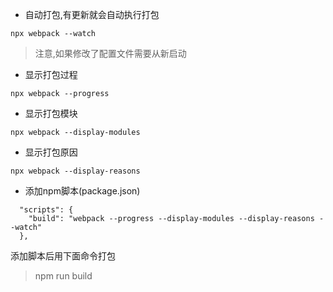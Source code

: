 * 自动打包,有更新就会自动执行打包
```
npx webpack --watch
```

> 注意,如果修改了配置文件需要从新启动

* 显示打包过程
```
npx webpack --progress
```
* 显示打包模块
```
npx webpack --display-modules
```
* 显示打包原因
```
npx webpack --display-reasons
```
* 添加npm脚本(package.json)
```
  "scripts": {
    "build": "webpack --progress --display-modules --display-reasons --watch"
  },
```
添加脚本后用下面命令打包

> npm run build

